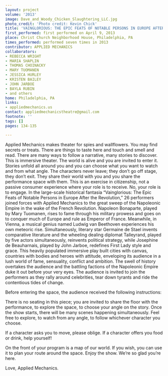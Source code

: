 ```yaml
---
layout: project
volume: '2013'
image: Dave_and_Woody_Chicken_Slaughtering_LLC.jpg
photo_credit: 'Photo credit: Kevin Chick'
title: 'VAINGLORIOUS: THE EPIC FEATS OF NOTABLE PERSONS IN EUROPE AFTER THE REVOLUTION'
first_performed: first performed on April 9, 2013
place: Christ Church Neighborhood House, Philadelphia, PA
times_performed: performed seven times in 2013
contributor: APPLIED MECHANICS
collaborators:
- REBECCA WRIGHT
- MARIA SHAPLIN
- THOMAS CHOINACKY
- MARY TUOMANEN
- JESSICA HURLEY
- KRISTEN BAILEY
- JOHN JARBOE
- BAYLA RUBIN
- and others
home: Philadelphia, PA
links:
- appliedmechanics.us
contact: appliedmechanicstheatre@gmail.com
footnote: ''
tags: []
pages: 134-135

---
```


Applied Mechanics makes theater for spies and wallflowers. You may find secrets or treats. There are things to taste here and touch and smell and read. There are many ways to follow a narrative, many stories to discover. This is immersive theater. The world is alive and you are invited to enter it. Stories unfold all around you and you can choose what you want to watch and from what angle. The characters never leave; they don’t go off stage, they don’t exit. They share their world with you and you share the performance space with them. This is an exercise in citizenship, not a passive consumer experience where your role is to receive. No, your role is to engage. In the large-scale historical fantasia “Vainglorious: The Epic Feats of Notable Persons in Europe After the Revolution,” 26 performers joined forces with Applied Mechanics to the great sweep of the Napoleonic Empire in the wake of the French Revolution. Napoleon Bonaparte, played by Mary Tuomanen, rises to fame through his military prowess and goes on to conquer much of Europe and rule as Emperor of France. Meanwhile, in Vienna, a musical genius named Ludwig van Beethoven experiences his own meteoric rise. Simultaneously, literary star Germaine de Stael invents comparative literature and the wheeling dealing diplomat Talleyrand, played by five actors simultaneously, reinvents political strategy, while Josephine de Beauharnais, played by John Jarboe, redefines First Lady style and grace. This heavily populated immersive play built cities with canvas, countries with bodies and heroes with attitude, enveloping its audience in a lush world of fame, sensuality, conflict and ambition. The swell of history overtakes the audience and the battling factions of the Napoleonic Empire duke it out before your very eyes. The audience is invited to join the performers as they rally around celebrities, tear down tyrants and ride the contentious tides of change.

Before entering the space, the audience received the following instructions:

There is no seating in this piece; you are invited to share the floor with the performance, to explore the space, to choose your angle on the story. Once the show starts, there will be many scenes happening simultaneously. Feel free to explore, to watch from any angle, to follow whichever character you choose.

If a character asks you to move, please oblige. If a character offers you food or drink, help yourself!

On the front of your program is a map of our world. If you wish, you can use it to plan your route around the space. Enjoy the show. We’re so glad you’re here.

Love, Applied Mechanics.
